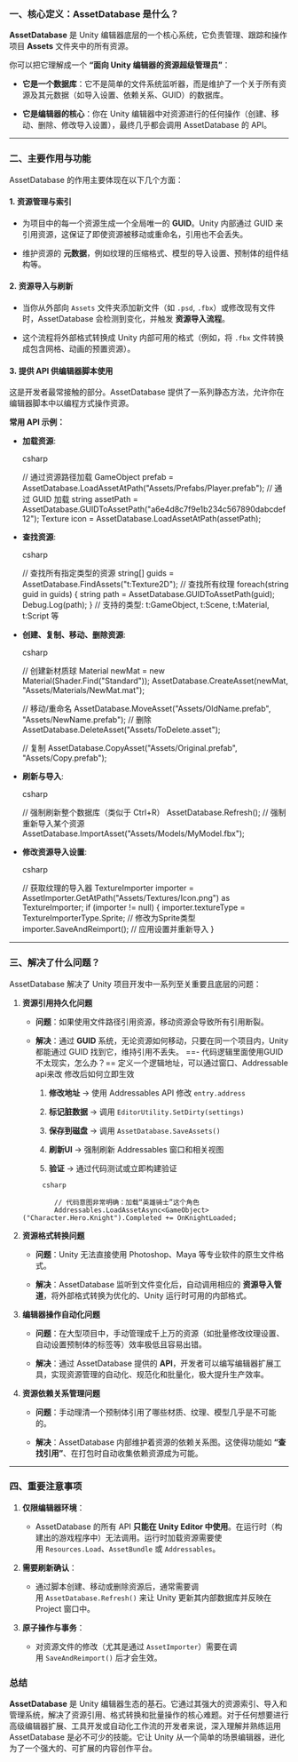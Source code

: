 ### 一、核心定义：AssetDatabase 是什么？

**AssetDatabase** 是 Unity 编辑器底层的一个核心系统，它负责管理、跟踪和操作项目 **Assets** 文件夹中的所有资源。

你可以把它理解成一个 **“面向 Unity 编辑器的资源超级管理员”**：

- **它是一个数据库**：它不是简单的文件系统监听器，而是维护了一个关于所有资源及其元数据（如导入设置、依赖关系、GUID）的数据库。
    
- **它是编辑器的核心**：你在 Unity 编辑器中对资源进行的任何操作（创建、移动、删除、修改导入设置），最终几乎都会调用 AssetDatabase 的 API。
    

---

### 二、主要作用与功能

AssetDatabase 的作用主要体现在以下几个方面：

#### 1. **资源管理与索引**

- 为项目中的每一个资源生成一个全局唯一的 **GUID**。Unity 内部通过 GUID 来引用资源，这保证了即使资源被移动或重命名，引用也不会丢失。
    
- 维护资源的 **元数据**，例如纹理的压缩格式、模型的导入设置、预制体的组件结构等。
    

#### 2. **资源导入与刷新**

- 当你从外部向 `Assets` 文件夹添加新文件（如 `.psd`, `.fbx`）或修改现有文件时，AssetDatabase 会检测到变化，并触发 **资源导入流程**。
    
- 这个流程将外部格式转换成 Unity 内部可用的格式（例如，将 `.fbx` 文件转换成包含网格、动画的预置资源）。
    

#### 3. **提供 API 供编辑器脚本使用**

这是开发者最常接触的部分。AssetDatabase 提供了一系列静态方法，允许你在编辑器脚本中以编程方式操作资源。

**常用 API 示例：**

- **加载资源**:
    
    csharp
    
    // 通过资源路径加载
    GameObject prefab = AssetDatabase.LoadAssetAtPath<GameObject>("Assets/Prefabs/Player.prefab");
    // 通过 GUID 加载
    string assetPath = AssetDatabase.GUIDToAssetPath("a6e4d8c7f9e1b234c567890dabcdef12");
    Texture icon = AssetDatabase.LoadAssetAtPath<Texture>(assetPath);
    
- **查找资源**:
    
    csharp
    
    // 查找所有指定类型的资源
    string[] guids = AssetDatabase.FindAssets("t:Texture2D"); // 查找所有纹理
    foreach(string guid in guids) {
        string path = AssetDatabase.GUIDToAssetPath(guid);
        Debug.Log(path);
    }
    // 支持的类型: t:GameObject, t:Scene, t:Material, t:Script 等
    
- **创建、复制、移动、删除资源**:
    
    csharp
    
    // 创建新材质球
    Material newMat = new Material(Shader.Find("Standard"));
    AssetDatabase.CreateAsset(newMat, "Assets/Materials/NewMat.mat");
    
    // 移动/重命名
    AssetDatabase.MoveAsset("Assets/OldName.prefab", "Assets/NewName.prefab");
    // 删除
    AssetDatabase.DeleteAsset("Assets/ToDelete.asset");
    
    // 复制
    AssetDatabase.CopyAsset("Assets/Original.prefab", "Assets/Copy.prefab");
    
- **刷新与导入**:
    
    csharp
    
    // 强制刷新整个数据库（类似于 Ctrl+R）
    AssetDatabase.Refresh();
    // 强制重新导入某个资源
    AssetDatabase.ImportAsset("Assets/Models/MyModel.fbx");
    
- **修改资源导入设置**:
    
    csharp
    
    // 获取纹理的导入器
    TextureImporter importer = AssetImporter.GetAtPath("Assets/Textures/Icon.png") as TextureImporter;
    if (importer != null) {
        importer.textureType = TextureImporterType.Sprite; // 修改为Sprite类型
        importer.SaveAndReimport(); // 应用设置并重新导入
    }
    

---

### 三、解决了什么问题？

AssetDatabase 解决了 Unity 项目开发中一系列至关重要且底层的问题：

1. **资源引用持久化问题**
    
    - **问题**：如果使用文件路径引用资源，移动资源会导致所有引用断裂。
        
    - **解决**：通过 **GUID** 系统，无论资源如何移动，只要在同一个项目内，Unity 都能通过 GUID 找到它，维持引用不丢失。
     ==- 代码逻辑里面使用GUID不太现实，怎么办？==
	     定义一个逻辑地址，可以通过窗口、Addressable api来改
	     修改后如何立即生效
	     1. **修改地址** → 使用 Addressables API 修改 `entry.address`
	    
		2. **标记脏数据** → 调用 `EditorUtility.SetDirty(settings)`
		    
		3. **保存到磁盘** → 调用 `AssetDatabase.SaveAssets()`
		    
		4. **刷新UI** → 强制刷新 Addressables 窗口和相关视图
		    
		5. **验证** → 通过代码测试或立即构建验证
	```
	     csharp
	
			// 代码意图非常明确：加载“英雄骑士”这个角色
			Addressables.LoadAssetAsync<GameObject>("Character.Hero.Knight").Completed += OnKnightLoaded;
	```  
        
2. **资源格式转换问题**
    
    - **问题**：Unity 无法直接使用 Photoshop、Maya 等专业软件的原生文件格式。
        
    - **解决**：AssetDatabase 监听到文件变化后，自动调用相应的 **资源导入管道**，将外部格式转换为优化的、Unity 运行时可用的内部格式。
        
3. **编辑器操作自动化问题**
    
    - **问题**：在大型项目中，手动管理成千上万的资源（如批量修改纹理设置、自动设置预制体的标签等）效率极低且容易出错。
        
    - **解决**：通过 AssetDatabase 提供的 **API**，开发者可以编写编辑器扩展工具，实现资源管理的自动化、规范化和批量化，极大提升生产效率。
        
4. **资源依赖关系管理问题**
    
    - **问题**：手动理清一个预制体引用了哪些材质、纹理、模型几乎是不可能的。
        
    - **解决**：AssetDatabase 内部维护着资源的依赖关系图。这使得功能如 **“查找引用”**、在打包时自动收集依赖资源成为可能。
        

---

### 四、重要注意事项

1. **仅限编辑器环境**：
    
    - AssetDatabase 的所有 API **只能在 Unity Editor 中使用**。在运行时（构建出的游戏程序中）无法调用。运行时加载资源需要使用 `Resources.Load`、`AssetBundle` 或 `Addressables`。
        
2. **需要刷新确认**：
    
    - 通过脚本创建、移动或删除资源后，通常需要调用 `AssetDatabase.Refresh()` 来让 Unity 更新其内部数据库并反映在 Project 窗口中。
        
3. **原子操作与事务**：
    
    - 对资源文件的修改（尤其是通过 `AssetImporter`）需要在调用 `SaveAndReimport()` 后才会生效。
        

### 总结

**AssetDatabase** 是 Unity 编辑器生态的基石。它通过其强大的资源索引、导入和管理系统，解决了资源引用、格式转换和批量操作的核心难题。对于任何想要进行高级编辑器扩展、工具开发或自动化工作流的开发者来说，深入理解并熟练运用 AssetDatabase 是必不可少的技能。它让 Unity 从一个简单的场景编辑器，进化为了一个强大的、可扩展的内容创作平台。